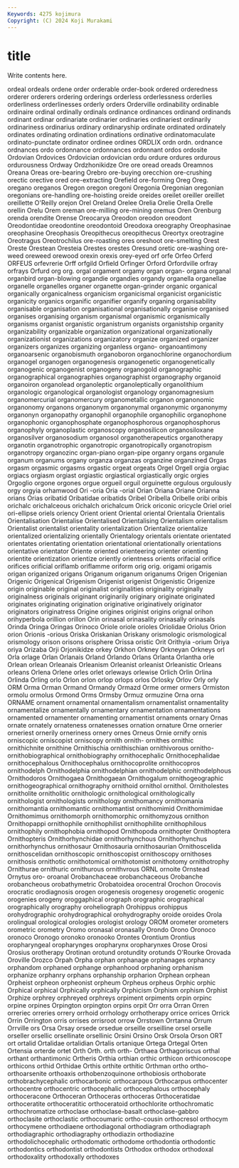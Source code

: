 ```yaml
---
Keywords: 4275 kojimura
Copyright: (C) 2024 Koji Murakami
---
```


# title

Write contents here.



ordeal ordeals
ordene order orderable order-book ordered orderedness orderer orderers ordering orderings
orderless orderlessness orderlies orderliness orderlinesses orderly orders Orderville ordinability ordinable
ordinaire ordinal ordinally ordinals ordinance ordinances ordinand ordinands ordinant ordinar
ordinariate ordinarier ordinaries ordinariest ordinarily ordinariness ordinarius ordinary ordinaryship ordinate
ordinated ordinately ordinates ordinating ordination ordinations ordinative ordinatomaculate ordinato-punctate ordinator
ordinee ordines ORDLIX ordn ordn. ordnance ordnances ordo ordonnance ordonnances
ordonnant ordos ordosite Ordovian Ordovices Ordovician ordovician ordu ordure ordures
ordurous ordurousness Ordway Ordzhonikidze Ore ore oread oreads Oreamnos Oreana
Oreas ore-bearing Orebro ore-buying orecchion ore-crushing orectic orective ored ore-extracting
Orefield ore-forming Oreg Oreg. oregano oreganos Oregon oregon oregoni Oregonia
Oregonian oregonian oregonians ore-handling ore-hoisting oreide oreides oreilet oreiller oreillet
oreillette O'Reilly orejon Orel Oreland Orelee Orelia Orelie Orella Orelle
orellin Orelu Orem oreman ore-milling ore-mining oremus Oren Orenburg orenda
orendite Orense Oreocarya Oreodon oreodon oreodont Oreodontidae oreodontine oreodontoid Oreodoxa
oreography Oreophasinae oreophasine Oreophasis Oreopithecus oreopithecus Oreortyx oreotragine Oreotragus Oreotrochilus
ore-roasting ores oreshoot ore-smelting Orest Oreste Orestean Oresteia Orestes orestes
Oresund oretic ore-washing ore-weed oreweed orewood orexin orexis orey-eyed orf
orfe Orfeo Orferd ORFEUS orfevrerie Orff orfgild Orfield Orfinger Orford
Orfordville orfray orfrays Orfurd org org. orgal orgament orgamy organ
organ- organa organal organbird organ-blowing organdie organdies organdy organella organellae
organelle organelles organer organette organ-grinder organic organical organically organicalness organicism
organicismal organicist organicistic organicity organics organific organifier organify organing organisability
organisable organisation organisational organisationally organise organised organises organising organism organismal
organismic organismically organisms organist organistic organistrum organists organistship organity organizability
organizable organization organizational organizationally organizationist organizations organizatory organize organized organizer
organizers organizes organizing organless organo- organoantimony organoarsenic organobismuth organoboron organochlorine
organochordium organogel organogen organogenesis organogenetic organogenetically organogenic organogenist organogeny organogold
organographic organographical organographies organographist organography organoid organoiron organolead organoleptic organoleptically
organolithium organologic organological organologist organology organomagnesium organomercurial organomercury organometallic organon
organonomic organonomy organons organonym organonymal organonymic organonymy organonyn organopathy organophil
organophile organophilic organophone organophonic organophosphate organophosphorous organophosphorus organophyly organoplastic organoscopy
organosilicon organosiloxane organosilver organosodium organosol organotherapeutics organotherapy organotin organotrophic organotropic
organotropically organotropism organotropy organozinc organ-piano organ-pipe organry organs organule organum
organums organy organza organzas organzine organzined Orgas orgasm orgasmic orgasms
orgastic orgeat orgeats Orgel Orgell orgia orgiac orgiacs orgiasm orgiast
orgiastic orgiastical orgiastically orgic orgies Orgoglio orgone orgones orgue orgueil
orguil orguinette orgulous orgulously orgy orgyia orhamwood Ori -oria Oria
-orial Orian Oriana Oriane Orianna orians Orias oribatid Oribatidae oribatids
Oribel Oribella Oribelle oribi oribis orichalc orichalceous orichalch orichalcum Orick
oriconic oricycle Oriel oriel ori-ellipse oriels oriency Orient orient Oriental
oriental Orientalia Orientalis Orientalisation Orientalise Orientalised Orientalising Orientalism orientalism Orientalist
orientalist orientality orientalization Orientalize orientalize orientalized orientalizing orientally Orientalogy orientals
orientate orientated orientates orientating orientation orientational orientationally orientations orientative orientator
Oriente oriented orienteering orienter orienting orientite orientization orientize oriently orientness
orients orifacial orifice orifices orificial oriflamb oriflamme oriform orig orig.
origami origamis origan origanized origans Origanum origanum origanums Origen Origenian
Origenic Origenical Origenism Origenist origenist Origenistic Origenize origin originable original
originalist originalities originality originally originalness originals originant originarily originary originate
originated originates originating origination originative originatively originator originators originatress Origine
origines originist origins orignal orihon orihyperbola orillion orillon Orin orinasal
orinasality orinasally orinasals Orinda Oringa Oringas Orinoco Oriole oriole orioles
Oriolidae Oriolus Orion orion Orionis -orious Oriska Oriskanian Oriskany orismologic
orismological orismology orison orisons orisphere Orissa oristic Orit Orithyia -orium
Oriya oriya Orizaba Orji Orjonikidze orkey Orkhon Orkney Orkneyan Orkneys
orl Orla orlage Orlan Orlanais Orland Orlando Orlans Orlanta Orlantha
orle Orlean orlean Orleanais Orleanism Orleanist orleanist Orleanistic Orleans orleans
Orlena Orlene orles orlet orleways orlewise Orlich Orlin Orlina Orlinda
Orling orlo Orlon orlon orlop orlops orlos Orlosky Orlov Orly
orly ORM Orma Orman Ormand Ormandy Ormazd Orme ormer ormers
Ormiston ormolu ormolus Ormond Orms Ormsby Ormuz ormuzine Orna orna
ORNAME ornament ornamental ornamentalism ornamentalist ornamentality ornamentalize ornamentally ornamentary ornamentation
ornamentations ornamented ornamenter ornamenting ornamentist ornaments ornary Ornas ornate ornately
ornateness ornatenesses ornation ornature Orne ornerier orneriest ornerily orneriness ornery
ornes Orneus Ornie ornify ornis orniscopic orniscopist orniscopy ornith ornith-
ornithes ornithic ornithichnite ornithine Ornithischia ornithischian ornithivorous ornitho- ornithobiographical ornithobiography
ornithocephalic Ornithocephalidae ornithocephalous Ornithocephalus ornithocoprolite ornithocopros ornithodelph Ornithodelphia ornithodelphian ornithodelphic
ornithodelphous Ornithodoros Ornithogaea Ornithogaean Ornithogalum ornithogeographic ornithogeographical ornithography ornithoid ornithol
ornithol. Ornitholestes ornitholite ornitholitic ornithologic ornithological ornithologically ornithologist ornithologists ornithology
ornithomancy ornithomania ornithomantia ornithomantic ornithomantist ornithomimid Ornithomimidae Ornithomimus ornithomorph ornithomorphic
ornithomyzous ornithon Ornithopappi ornithophile ornithophilist ornithophilite ornithophilous ornithophily ornithophobia ornithopod
Ornithopoda ornithopter Ornithoptera Ornithopteris Ornithorhynchidae ornithorhynchous Ornithorhynchus ornithorhynchus ornithosaur Ornithosauria
ornithosaurian Ornithoscelida ornithoscelidan ornithoscopic ornithoscopist ornithoscopy ornithoses ornithosis ornithotic ornithotomical
ornithotomist ornithotomy ornithotrophy Ornithurae ornithuric ornithurous ornithvrous ORNL ornoite Ornstead
Ornytus oro- oroanal Orobanchaceae orobanchaceous Orobanche orobancheous orobathymetric Orobatoidea orocentral
Orochon Orocovis orocratic orodiagnosis orogen orogenesis orogenesy orogenetic orogenic orogenies
orogeny oroggaphical orograph orographic orographical orographically orography oroheliograph Orohippus orohippus
orohydrographic orohydrographical orohydrography oroide oroides Orola orolingual orological orologies orologist
orology OROM orometer orometers orometric orometry Oromo oronasal oronasally Orondo
Orono Oronoco oronoco Oronogo oronoko oronooko Orontes Orontium Orontius oropharyngeal
oropharynges oropharynx oropharynxes Orose Orosi Orosius orotherapy Orotinan orotund orotundity
orotunds O'Rourke Orovada Oroville Orozco Orpah Orpha orphan orphanage orphanages
orphancy orphandom orphaned orphange orphanhood orphaning orphanism orphanize orphanry orphans
orphanship orpharion Orphean orphean Orpheist orpheon orpheonist orpheum Orpheus orpheus
Orphic orphic Orphical orphical Orphically orphically Orphicism Orphism orphism Orphist
Orphize orphrey orphreyed orphreys orpiment orpiments orpin orpinc orpine orpines
Orpington orpington orpins orpit Orr orra Orran Orren orreriec orreries
orrery orrhoid orrhology orrhotherapy orrice orrices Orrick Orrin Orrington orris
orrises orrisroot orrow Orrstown Orrtanna Orrum Orrville ors Orsa Orsay
orsede orsedue orseille orseilline orsel orselle orseller orsellic orsellinate orsellinic
Orsini Orsino Orsk Orsola Orson ORT ort ortalid Ortalidae ortalidian
Ortalis ortanique Ortega Ortegal Orten Ortensia orterde ortet Orth Orth.
orth orth- Orthaea Orthagoriscus orthal orthant orthantimonic Ortheris Orthia orthian
orthic orthicon orthiconoscope orthicons orthid Orthidae Orthis orthite orthitic Orthman
ortho ortho- orthoarsenite orthoaxis orthobenzoquinone orthobiosis orthoborate orthobrachycephalic orthocarbonic orthocarpous
Orthocarpus orthocenter orthocentre orthocentric orthocephalic orthocephalous orthocephaly orthoceracone Orthoceran Orthoceras
orthoceras Orthoceratidae orthoceratite orthoceratitic orthoceratoid orthochlorite orthochromatic orthochromatize orthoclase orthoclase-basalt
orthoclase-gabbro orthoclasite orthoclastic orthocoumaric ortho-cousin orthocresol orthocym orthocymene orthodiaene orthodiagonal
orthodiagram orthodiagraph orthodiagraphic orthodiagraphy orthodiazin orthodiazine orthodolichocephalic orthodomatic orthodome orthodontia
orthodontic orthodontics orthodontist orthodontists Orthodox orthodox orthodoxal orthodoxality orthodoxally orthodoxes
